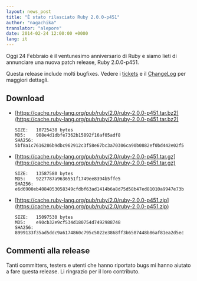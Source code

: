 ```yaml
---
layout: news_post
title: "È stato rilasciato Ruby 2.0.0-p451"
author: "nagachika"
translator: "alepore"
date: 2014-02-24 12:00:00 +0000
lang: it
---
```


Oggi 24 Febbraio è il ventunesimo anniversario di Ruby
e siamo lieti di annunciare una nuova patch release, Ruby 2.0.0-p451.

Questa release include molti bugfixes.
Vedere i [tickets](https://bugs.ruby-lang.org/projects/ruby-200/issues?set_filter=1&amp;status_id=5)
e il [ChangeLog](https://svn.ruby-lang.org/repos/ruby/tags/v2_0_0_451/ChangeLog)
per maggiori dettagli.

## Download

* [https://cache.ruby-lang.org/pub/ruby/2.0/ruby-2.0.0-p451.tar.bz2](https://cache.ruby-lang.org/pub/ruby/2.0/ruby-2.0.0-p451.tar.bz2)

      SIZE:   10725438 bytes
      MD5:    908e4d1dbfe7362b15892f16af05adf8
      SHA256: 5bf8a1c7616286b9dbc962912c3f58e67bc3a70306ca90b0882ef0bd442e02f5

* [https://cache.ruby-lang.org/pub/ruby/2.0/ruby-2.0.0-p451.tar.gz](https://cache.ruby-lang.org/pub/ruby/2.0/ruby-2.0.0-p451.tar.gz)

      SIZE:   13587580 bytes
      MD5:    9227787a9636551f1749ee8394b5ffe5
      SHA256: e6d6900eb4084053058349cfdbf63ad1414b6a8d75d58b47ed81010a9947e73b

* [https://cache.ruby-lang.org/pub/ruby/2.0/ruby-2.0.0-p451.zip](https://cache.ruby-lang.org/pub/ruby/2.0/ruby-2.0.0-p451.zip)

      SIZE:   15097530 bytes
      MD5:    e90cb32e9cf534d180754d7492988748
      SHA256: 8999133f35ad5ddc9a6174860c795c5022e3868ff3b6587448b86af81ea2d5ec

## Commenti alla release

Tanti committers, testers e utenti che hanno riportato bugs mi hanno aiutato a
fare questa release. Li ringrazio per il loro contributo.
